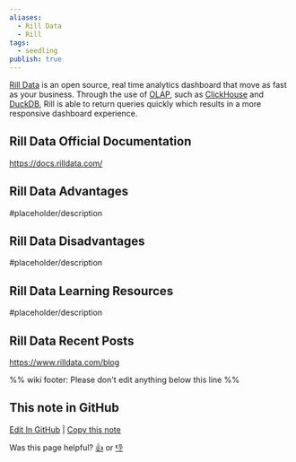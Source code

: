 ```yaml
---
aliases:
  - Rill Data
  - Rill
tags:
  - seedling
publish: true
---
```


[Rill Data](https://www.rilldata.com/) is an open source, real time analytics dashboard that move as fast as your business. Through the use of [OLAP](https://dataengineering.wiki/Concepts/Online+Analytical+Processing), such as [ClickHouse](https://dataengineering.wiki/Tools/Databases/ClickHouse) and [DuckDB](https://dataengineering.wiki/Tools/Databases/DuckDB), Rill is able to return queries quickly which results in a more responsive dashboard experience.


## Rill Data Official Documentation

https://docs.rilldata.com/

## Rill Data Advantages
#placeholder/description 

## Rill Data Disadvantages
#placeholder/description 

## Rill Data Learning Resources
#placeholder/description 

## Rill Data Recent Posts

https://www.rilldata.com/blog

%% wiki footer: Please don't edit anything below this line %%

## This note in GitHub

<span class="git-footer">[Edit In GitHub](https://github.dev/data-engineering-community/data-engineering-wiki/blob/main/Tools/Data%20Analytics/Apache%20Superset.md "git-hub-edit-note") | [Copy this note](https://raw.githubusercontent.com/data-engineering-community/data-engineering-wiki/main/Tools/Data%20Analytics/Apache%20Superset.md "git-hub-copy-note")</span>

<span class="git-footer">Was this page helpful?
[👍](https://tally.so/r/mOaxjk?rating=Yes&url=https://dataengineering.wiki/Tools/Data%20Analytics/Apache%20Superset) or [👎](https://tally.so/r/mOaxjk?rating=No&url=https://dataengineering.wiki/Tools/Data%20Analytics/Apache%20Superset)</span>
